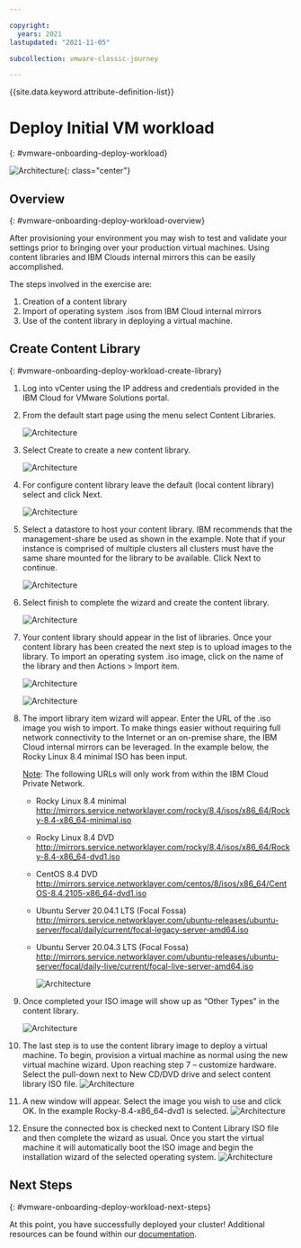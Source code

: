 ```yaml
---

copyright:
  years: 2021
lastupdated: "2021-11-05"

subcollection: vmware-classic-journey

---
```


{{site.data.keyword.attribute-definition-list}}

# Deploy Initial VM workload
{: #vmware-onboarding-deploy-workload}

![Architecture](images/solution-vmware-onboarding-hidden/deploy-workload/journey-map.png){: class="center"}

## Overview
{: #vmware-onboarding-deploy-workload-overview}

After provisioning your  environment you may wish to test and validate your settings prior to bringing over your production virtual machines. Using content libraries and IBM Clouds internal mirrors this can be easily accomplished. 

The steps involved in the exercise are:

1. Creation of a content library
2. Import of operating system .isos from IBM Cloud internal mirrors
3. Use of the content library in deploying a virtual machine. 

## Create Content Library
{: #vmware-onboarding-deploy-workload-create-library}

1. Log into vCenter using the IP address and credentials provided in the IBM Cloud for VMware Solutions portal.

2. From the default start page using the menu select Content Libraries.

   ![Architecture](images/solution-vmware-onboarding-hidden/deploy-workload/content-lib-menu-item.png)

3. Select Create to create a new content library.

   ![Architecture](images/solution-vmware-onboarding-hidden/deploy-workload/create-content-lib.png)

4. For configure content library leave the default (local content library) select and click Next.

   ![Architecture](images/solution-vmware-onboarding-hidden/deploy-workload/config-content-lib.png)

5. Select a datastore to host your content library. IBM recommends that the management-share be used as shown in the example. Note that if your instance is comprised of multiple clusters all clusters must have the same share mounted for the library to be available. Click Next to continue.

   ![Architecture](images/solution-vmware-onboarding-hidden/deploy-workload/add-storage.png)
   
6. Select finish to complete the wizard and create the content library.

   ![Architecture](images/solution-vmware-onboarding-hidden/deploy-workload/ready-to-complete.png)

7. Your content library should appear in the list of libraries. Once your content library has been created the next step is to upload images to the library. To import an operating system .iso image, click on the name of the library and then Actions > Import item.

   ![Architecture](images/solution-vmware-onboarding-hidden/deploy-workload/content-libraries.png)

   ![Architecture](images/solution-vmware-onboarding-hidden/deploy-workload/import-iso.png)

8. The import library item wizard will appear. Enter the URL of the .iso image you wish to import. To make things easier without requiring full network connectivity to the Internet or an on-premise share, the IBM Cloud internal mirrors can be leveraged. In the example below, the Rocky Linux 8.4 minimal ISO has been input. 
   
   <u>Note</u>: The following URLs will only work from within the IBM Cloud Private Network.
   
   - Rocky Linux 8.4 minimal
     http://mirrors.service.networklayer.com/rocky/8.4/isos/x86_64/Rocky-8.4-x86_64-minimal.iso
   
   - Rocky Linux 8.4 DVD 
     http://mirrors.service.networklayer.com/rocky/8.4/isos/x86_64/Rocky-8.4-x86_64-dvd1.iso
   
   - CentOS 8.4 DVD
     http://mirrors.service.networklayer.com/centos/8/isos/x86_64/CentOS-8.4.2105-x86_64-dvd1.iso
   
   - Ubuntu Server 20.04.1 LTS (Focal Fossa)
     http://mirrors.service.networklayer.com/ubuntu-releases/ubuntu-server/focal/daily/current/focal-legacy-server-amd64.iso
   
   - Ubuntu Server 20.04.3 LTS (Focal Fossa)
     http://mirrors.service.networklayer.com/ubuntu-releases/ubuntu-server/focal/daily-live/current/focal-live-server-amd64.iso

     

     ![Architecture](images/solution-vmware-onboarding-hidden/deploy-workload/import-iso-url.png)
   
9. Once completed your ISO image will show up as “Other Types” in the content library.

   ![Architecture](images/solution-vmware-onboarding-hidden/deploy-workload/imported-iso-other-types.png)

10. The last step is to use the content library image to deploy a virtual machine. To begin, provision a virtual machine as normal using the new virtual machine wizard. Upon reaching step 7 – customize hardware. Select the pull-down next to New CD/DVD drive and select content library ISO file.
    ![Architecture](images/solution-vmware-onboarding-hidden/deploy-workload/new-vm-select-iso.png)

11. A new window will appear. Select the image you wish to use and click OK. In the example Rocky-8.4-x86_64-dvd1 is selected.
    ![Architecture](images/solution-vmware-onboarding-hidden/deploy-workload/choose-iso-mount.png)

12. Ensure the connected box is checked next to Content Library ISO file and then complete the wizard as usual. Once you start the virtual machine it will automatically boot the ISO image and begin the installation wizard of the selected operating system. 
    ![Architecture](images/solution-vmware-onboarding-hidden/deploy-workload/new-virtual-machine.png)


## Next Steps
{: #vmware-onboarding-deploy-workload-next-steps}

At this point, you have successfully deployed your cluster!  Additional resources can be found within our [documentation](https://{DomainName}/docs/vmwaresolutions?topic=vmwaresolutions-understand-responsib).

